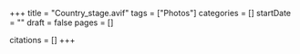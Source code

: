 +++
title = "Country_stage.avif"
tags = ["Photos"]
categories = []
startDate = ""
draft = false
pages = []

citations = []
+++
